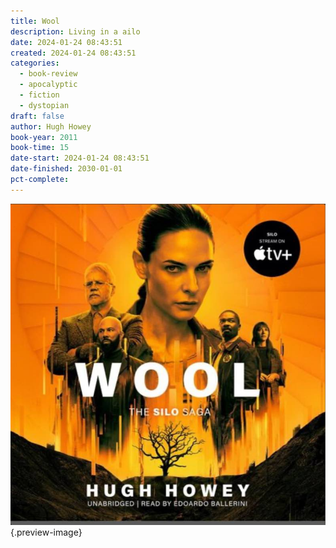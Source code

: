 ```yaml
---
title: Wool
description: Living in a ailo
date: 2024-01-24 08:43:51
created: 2024-01-24 08:43:51
categories:
  - book-review
  - apocalyptic
  - fiction
  - dystopian
draft: false
author: Hugh Howey
book-year: 2011
book-time: 15
date-start: 2024-01-24 08:43:51
date-finished: 2030-01-01
pct-complete:
---
```



![Wool](../img/book-wool.jpeg){.preview-image}